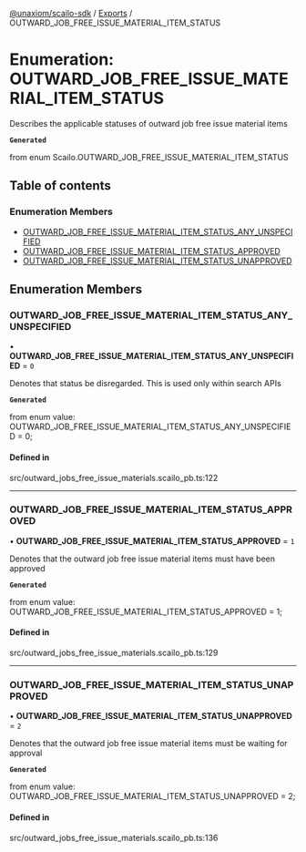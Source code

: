 [@unaxiom/scailo-sdk](../README.md) / [Exports](../modules.md) / OUTWARD\_JOB\_FREE\_ISSUE\_MATERIAL\_ITEM\_STATUS

# Enumeration: OUTWARD\_JOB\_FREE\_ISSUE\_MATERIAL\_ITEM\_STATUS

Describes the applicable statuses of outward job free issue material items

**`Generated`**

from enum Scailo.OUTWARD_JOB_FREE_ISSUE_MATERIAL_ITEM_STATUS

## Table of contents

### Enumeration Members

- [OUTWARD\_JOB\_FREE\_ISSUE\_MATERIAL\_ITEM\_STATUS\_ANY\_UNSPECIFIED](OUTWARD_JOB_FREE_ISSUE_MATERIAL_ITEM_STATUS.md#outward_job_free_issue_material_item_status_any_unspecified)
- [OUTWARD\_JOB\_FREE\_ISSUE\_MATERIAL\_ITEM\_STATUS\_APPROVED](OUTWARD_JOB_FREE_ISSUE_MATERIAL_ITEM_STATUS.md#outward_job_free_issue_material_item_status_approved)
- [OUTWARD\_JOB\_FREE\_ISSUE\_MATERIAL\_ITEM\_STATUS\_UNAPPROVED](OUTWARD_JOB_FREE_ISSUE_MATERIAL_ITEM_STATUS.md#outward_job_free_issue_material_item_status_unapproved)

## Enumeration Members

### OUTWARD\_JOB\_FREE\_ISSUE\_MATERIAL\_ITEM\_STATUS\_ANY\_UNSPECIFIED

• **OUTWARD\_JOB\_FREE\_ISSUE\_MATERIAL\_ITEM\_STATUS\_ANY\_UNSPECIFIED** = ``0``

Denotes that status be disregarded. This is used only within search APIs

**`Generated`**

from enum value: OUTWARD_JOB_FREE_ISSUE_MATERIAL_ITEM_STATUS_ANY_UNSPECIFIED = 0;

#### Defined in

src/outward_jobs_free_issue_materials.scailo_pb.ts:122

___

### OUTWARD\_JOB\_FREE\_ISSUE\_MATERIAL\_ITEM\_STATUS\_APPROVED

• **OUTWARD\_JOB\_FREE\_ISSUE\_MATERIAL\_ITEM\_STATUS\_APPROVED** = ``1``

Denotes that the outward job free issue material items must have been approved

**`Generated`**

from enum value: OUTWARD_JOB_FREE_ISSUE_MATERIAL_ITEM_STATUS_APPROVED = 1;

#### Defined in

src/outward_jobs_free_issue_materials.scailo_pb.ts:129

___

### OUTWARD\_JOB\_FREE\_ISSUE\_MATERIAL\_ITEM\_STATUS\_UNAPPROVED

• **OUTWARD\_JOB\_FREE\_ISSUE\_MATERIAL\_ITEM\_STATUS\_UNAPPROVED** = ``2``

Denotes that the outward job free issue material items must be waiting for approval

**`Generated`**

from enum value: OUTWARD_JOB_FREE_ISSUE_MATERIAL_ITEM_STATUS_UNAPPROVED = 2;

#### Defined in

src/outward_jobs_free_issue_materials.scailo_pb.ts:136
